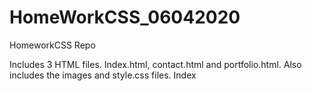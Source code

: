 # HomeWorkCSS_06042020
HomeworkCSS Repo

Includes 3 HTML files. Index.html, contact.html and portfolio.html. Also includes the images and style.css files.
Index



